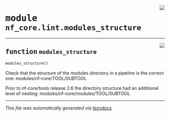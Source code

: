 <!-- markdownlint-disable -->

<a href="../../../../../../tools/nf_core/lint/modules_structure.py#L0"><img align="right" style="float:right;" src="https://img.shields.io/badge/-source-cccccc?style=flat-square"></a>

# <kbd>module</kbd> `nf_core.lint.modules_structure`

---

<a href="../../../../../../tools/nf_core/lint/modules_structure.py#L8"><img align="right" style="float:right;" src="https://img.shields.io/badge/-source-cccccc?style=flat-square"></a>

## <kbd>function</kbd> `modules_structure`

```python
modules_structure()
```

Check that the structure of the modules directory in a pipeline is the correct one: modules/nf-core/TOOL/SUBTOOL

Prior to nf-core/tools release 2.6 the directory structure had an additional level of nesting: modules/nf-core/modules/TOOL/SUBTOOL

---

_This file was automatically generated via [lazydocs](https://github.com/ml-tooling/lazydocs)._

